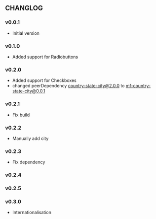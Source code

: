 ## CHANGLOG


### v0.0.1 
- Initial version

### v0.1.0
- Added support for Radiobuttons

### v0.2.0
- Added support for Checkboxes
- changed peerDependency country-state-city@2.0.0 to mf-country-state-city@0.0.1

### v0.2.1
- Fix build

### v0.2.2
- Manually add city

### v0.2.3
- Fix dependency

### v0.2.4

### v0.2.5

### v0.3.0
- Internationalisation


